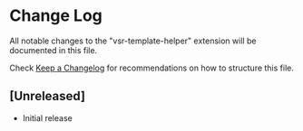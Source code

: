 # Change Log

All notable changes to the "vsr-template-helper" extension will be documented in this file.

Check [Keep a Changelog](http://keepachangelog.com/) for recommendations on how to structure this file.

## [Unreleased]

- Initial release